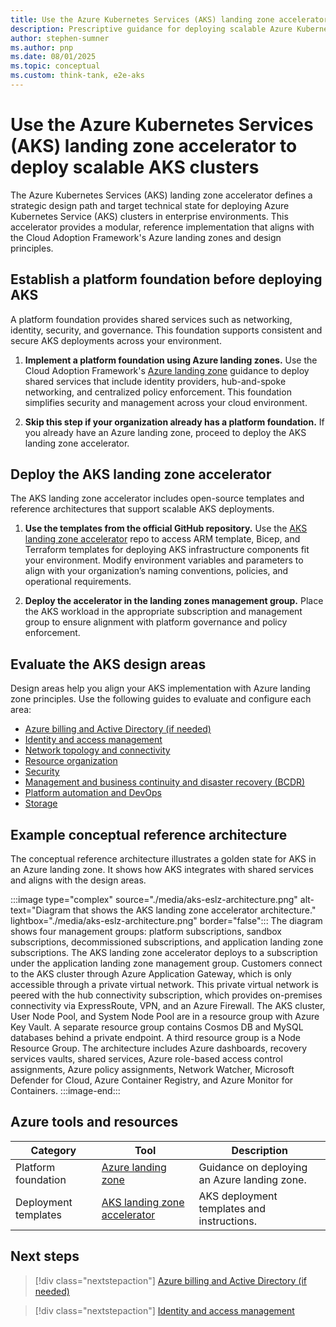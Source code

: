 ```yaml
---
title: Use the Azure Kubernetes Services (AKS) landing zone accelerator to deploy scalable AKS clusters
description: Prescriptive guidance for deploying scalable Azure Kubernetes Service (AKS) clusters using the AKS landing zone accelerator.
author: stephen-sumner
ms.author: pnp
ms.date: 08/01/2025
ms.topic: conceptual
ms.custom: think-tank, e2e-aks
---
```


# Use the Azure Kubernetes Services (AKS) landing zone accelerator to deploy scalable AKS clusters

The Azure Kubernetes Services (AKS) landing zone accelerator defines a strategic design path and target technical state for deploying Azure Kubernetes Service (AKS) clusters in enterprise environments. This accelerator provides a modular, reference implementation that aligns with the Cloud Adoption Framework's Azure landing zones and design principles.

## Establish a platform foundation before deploying AKS

A platform foundation provides shared services such as networking, identity, security, and governance. This foundation supports consistent and secure AKS deployments across your environment.

1. **Implement a platform foundation using Azure landing zones.** Use the Cloud Adoption Framework's [Azure landing zone](../../../ready/landing-zone/index.md) guidance to deploy shared services that include identity providers, hub-and-spoke networking, and centralized policy enforcement. This foundation simplifies security and management across your cloud environment.

2. **Skip this step if your organization already has a platform foundation.** If you already have an Azure landing zone, proceed to deploy the AKS landing zone accelerator.

## Deploy the AKS landing zone accelerator

The AKS landing zone accelerator includes open-source templates and reference architectures that support scalable AKS deployments.

1. **Use the templates from the official GitHub repository.** Use the [AKS landing zone accelerator](https://aka.ms/aks-reference-implementation) repo to access ARM template, Bicep, and Terraform templates for deploying AKS infrastructure components fit your environment. Modify environment variables and parameters to align with your organization’s naming conventions, policies, and operational requirements.

2. **Deploy the accelerator in the landing zones management group.** Place the AKS workload in the appropriate subscription and management group to ensure alignment with platform governance and policy enforcement.

## Evaluate the AKS design areas

Design areas help you align your AKS implementation with Azure landing zone principles. Use the following guides to evaluate and configure each area:

- [Azure billing and Active Directory (if needed)](./azure-billing-ad-tenant.md)
- [Identity and access management](./identity-and-access-management.md)
- [Network topology and connectivity](./network-topology-and-connectivity.md)
- [Resource organization](./resource-organization.md)
- [Security](./security.md)
- [Management and business continuity and disaster recovery (BCDR)](./management.md)
- [Platform automation and DevOps](./platform-automation-and-devops.md)
- [Storage](./storage.md)

## Example conceptual reference architecture

The conceptual reference architecture illustrates a golden state for AKS in an Azure landing zone. It shows how AKS integrates with shared services and aligns with the design areas.

:::image type="complex" source="./media/aks-eslz-architecture.png" alt-text="Diagram that shows the AKS landing zone accelerator architecture." lightbox="./media/aks-eslz-architecture.png" border="false":::
    The diagram shows four management groups: platform subscriptions, sandbox subscriptions, decommissioned subscriptions, and application landing zone subscriptions. The AKS landing zone accelerator deploys to a subscription under the application landing zone management group. Customers connect to the AKS cluster through Azure Application Gateway, which is only accessible through a private virtual network. This private virtual network is peered with the hub connectivity subscription, which provides on-premises connectivity via ExpressRoute, VPN, and an Azure Firewall. The AKS cluster, User Node Pool, and System Node Pool are in a resource group with Azure Key Vault. A separate resource group contains Cosmos DB and MySQL databases behind a private endpoint. A third resource group is a Node Resource Group. The architecture includes Azure dashboards, recovery services vaults, shared services, Azure role-based access control assignments, Azure policy assignments, Network Watcher, Microsoft Defender for Cloud, Azure Container Registry, and Azure Monitor for Containers.
:::image-end:::

## Azure tools and resources

| Category | Tool | Description |
|----------|------|-------------|
| Platform foundation | [Azure landing zone](../../../ready/landing-zone/index.md) | Guidance on deploying an Azure landing zone. |
| Deployment templates | [AKS landing zone accelerator](https://aka.ms/aks-reference-implementation) | AKS deployment templates and instructions. |

## Next steps

> [!div class="nextstepaction"]
> [Azure billing and Active Directory (if needed)](./azure-billing-ad-tenant.md)

> [!div class="nextstepaction"]
> [Identity and access management](./identity-and-access-management.md)
